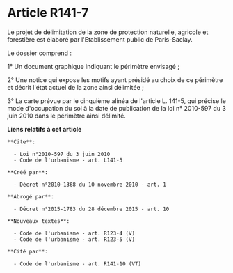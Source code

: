 # Article R141-7

Le projet de délimitation de la zone de protection naturelle, agricole et forestière est élaboré par l'Etablissement public
de Paris-Saclay. 

Le dossier comprend : 

1° Un document graphique indiquant le périmètre envisagé ; 

2° Une notice qui expose les motifs ayant présidé au choix de ce périmètre et décrit l'état actuel de la zone ainsi
délimitée ; 

3° La carte prévue par le cinquième alinéa de l'article L. 141-5, qui précise le mode d'occupation du sol à la date de
publication de la loi n° 2010-597 du 3 juin 2010 dans le périmètre ainsi délimité.

**Liens relatifs à cet article**

	**Cite**:

	  - Loi n°2010-597 du 3 juin 2010
	  - Code de l'urbanisme - art. L141-5

	**Créé par**:

	  - Décret n°2010-1368 du 10 novembre 2010 - art. 1

	**Abrogé par**:

	  - Décret n°2015-1783 du 28 décembre 2015 - art. 10

	**Nouveaux textes**:

	  - Code de l'urbanisme - art. R123-4 (V)
	  - Code de l'urbanisme - art. R123-5 (V)

	**Cité par**:

	  - Code de l'urbanisme - art. R141-10 (VT)
